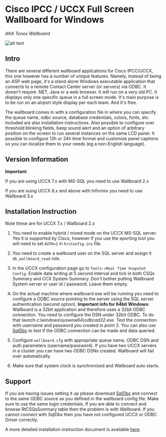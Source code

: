 # Cisco IPCC / UCCX Full Screen Wallboard for Windows
*AKA Tenox Wallboard*

![alt text](https://raw.githubusercontent.com/tenox7/wallboard/master/wallboard.gif "Wallboard Screenshot")


## Intro
There are several different wallboard applications for Cisco IPCC/UCCX, this one however has a number of unique features. Namely, instead of being an ASP web page, it's a stand alone Windows executable application that connects to a remote Contact Center server (or servers) via ODBC. It doesn't require .NET, Java or a web browser. It will run on a very old PC. It displays only one specific queue in a full screen mode. It's main purpose is to be run on an airport style display per each team. And it's free. 

The wallboard comes in with a configuration file in where you can specify the queue name, odbc source, database credentials, colors, fonts, etc. Included are also installation instructions. Also possible to configure over threshold blinking fields, beep sound alert and an option of arbitrary position on the screen to run several instances on the same LCD panel. It possible to configure 12h or 24h time format and customize panel captions so you can localize them to your needs (eg a non-English language).


## Version Information
**Important:**

If you are using UCCX 7.x with MS-SQL you need to use Wallboard 2.x

If you are suing UCCX 8.x and above with Informix you need to use Wallboard 3.x

## Installation Instruction
Note these are for UCCX 7.x / Wallboard 2.x

1. You need to enable hybrid / mixed mode on the UCCX MS-SQL server. Yes it is supported by Cisco, however if you use the eporting tool you will need to set `AUTH=1` in `hrcConfig.ini` file.

2. You need to create a wallboard user on the SQL server and assign it `db_wallboard_read` role.
   
3. In the UCCX configuration page go to `Tools->Real Time Snapshot Config`. Enable data writing at 5 second interval and tick in both CSQs Summary and CCX System Summary. Don't bother putting Wallboard System server or user id / password. Leave them empty.
   
4. On the actual machine where wallboard exe will be running you need to configure a ODBC source pointing to the server using the SQL server authentication (second option). **Important info for 64bit Windows:** Wallboard is a 32bit application and therefore uses a 32bit ODBC connection. You need to configure the DSN under 32bit ODBC. To do that launch *c:\windows\syswow64\odbcad32.exe*. Test the connection with username and password you created in point 2. You can also use [SqlDbx](http://www.sqldbx.com/personal_edition.htm) to test if the ODBC connection can be made and data queried.
   
5. Configure `wallboard.cfg` with appropriate queue name, ODBC DSN and auth parameters (username/password). If you have two UCCX servers in a cluster you can have two ODBC DSNs created. Wallboard will fail over automatically.
   
6. Make sure that system clock is synchronized and Wallboard auto starts.

## Support 
If you are having issues setting it up please download [SqlDbx](http://www.sqldbx.com/personal_edition.htm) and connect to the same ODBC source as you defined in the wallboard config file. Make sure to use the same login credentials. If you are able to connect and browse RtCSQsSummary table then the problem is with Wallboard. If you cannot connect with SqlDbx then you have not configured UCCX or ODBC Driver correctly.

A more detailed installation instruction document is available [here](https://github.com/tenox7/wallboard/raw/master/wallboard-2x-install.doc).



